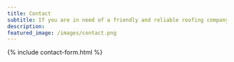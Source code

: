```yaml
---
title: Contact
subtitle: If you are in need of a friendly and reliable roofing company for your next project, whether it be a small repair or full re-roof, then please contact us today! 
description: 
featured_image: /images/contact.png
---
```

{% include contact-form.html %}
